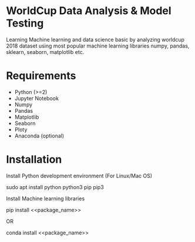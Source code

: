 WorldCup Data Analysis & Model Testing
======================================
Learning Machine learning and data science basic by analyzing worldcup 2018 dataset using most popular machine learning libraries numpy, pandas, sklearn, seaborn, matplotlib etc.

Requirements
============

* Python (>=2)
* Jupyter Notebook
* Numpy
* Pandas
* Matplotlib
* Seaborn
* Ploty
* Anaconda (optional)

Installation
============

Install Python development environment (For Linux/Mac OS)

 sudo apt install python python3 pip pip3

Install Machine learning libraries

 pip install <<package_name>>

OR

 conda install <<package_name>>
